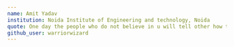```yaml
---
name: Amit Yadav
institution: Noida Institute of Engineering and technology, Noida
quote: One day the people who do not believe in u will tell other how they met you 
github_user: warriorwizard
---
```

